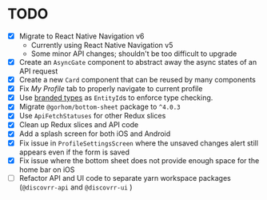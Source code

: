 # TODO

- [x] Migrate to React Native Navigation v6
  - Currently using React Native Navigation v5
  - Some minor API changes; shouldn't be too difficult to upgrade
- [x] Create an `AsyncGate` component to abstract away the async states of an
      API request
- [x] Create a new `Card` component that can be reused by many components
- [x] Fix _My Profile_ tab to properly navigate to current profile
- [x] Use [branded types][] as `EntityId`s to enforce type checking.
- [x] Migrate `@gorhom/bottom-sheet` package to `^4.0.3`
- [x] Use `ApiFetchStatuses` for other Redux slices
- [x] Clean up Redux slices and API code
- [x] Add a splash screen for both iOS and Android
- [x] Fix issue in `ProfileSettingsScreen` where the unsaved changes alert
      still appears even if the form is saved
- [x] Fix issue where the bottom sheet does not provide enough space for the home
      bar on iOS
- [ ] Refactor API and UI code to separate yarn workspace packages
      (`@discovrr-api` and `@discovrr-ui` )

[branded types]: https://medium.com/@KevinBGreene/surviving-the-typescript-ecosystem-branding-and-type-tagging-6cf6e516523d
